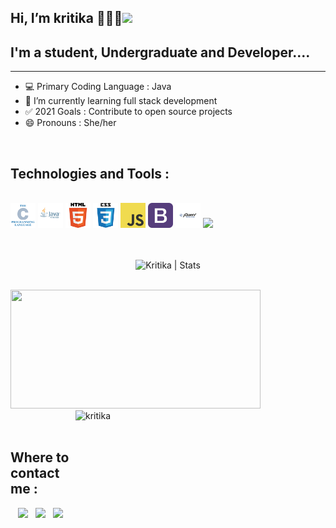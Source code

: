   ## Hi, I’m kritika 👩🏻‍💻<img src="https://raw.githubusercontent.com/MartinHeinz/MartinHeinz/master/wave.gif" width="27px">
  
## I'm a student, Undergraduate and Developer....
 <hr>
  
- 💻 Primary Coding Language : Java
- 🌱 I’m currently learning full stack development
- ✅ 2021 Goals : Contribute to open source projects
- 😄 Pronouns : She/her
<br>
<h2>Technologies and Tools : </h2>
<br>
<code><img height="40" src="https://raw.githubusercontent.com/github/explore/80688e429a7d4ef2fca1e82350fe8e3517d3494d/topics/c/c.png"></code>
<code><img height="40" src="https://raw.githubusercontent.com/github/explore/80688e429a7d4ef2fca1e82350fe8e3517d3494d/topics/java/java.png"></code>
<code><img height="40" src="https://raw.githubusercontent.com/github/explore/80688e429a7d4ef2fca1e82350fe8e3517d3494d/topics/html/html.png"></code>
    <code><img height="40" src="https://raw.githubusercontent.com/github/explore/80688e429a7d4ef2fca1e82350fe8e3517d3494d/topics/css/css.png"></code>
    <code><img height="40" src="https://raw.githubusercontent.com/github/explore/80688e429a7d4ef2fca1e82350fe8e3517d3494d/topics/javascript/javascript.png"></code>
    <code><img height="40" src="https://raw.githubusercontent.com/github/explore/80688e429a7d4ef2fca1e82350fe8e3517d3494d/topics/bootstrap/bootstrap.png"></code>
    <code><img height="40" src="https://raw.githubusercontent.com/github/explore/80688e429a7d4ef2fca1e82350fe8e3517d3494d/topics/jquery/jquery.png"></code>
    <code><img height="40" src="https://cdn.worldvectorlogo.com/logos/oracle-2.svg"></code>
    <br><br>
    <br>
    <p align="center"> <img src="https://github-readme-stats.vercel.app/api?username=kritikakaura1518&show_icons=true&theme=gotham" alt="Kritika | Stats" />
  <br>
  <br>
  <div><img src = "https://github-readme-stats.vercel.app/api/top-langs/?username=kritikakaura1518&langs_count=10&layout=compact&title_color=63cda9" width="400px" height="190px" />
   <img align="right" src="https://github-readme-streak-stats.herokuapp.com/?user=kritikakaura1518&" alt="kritika"  width="400px" height="190px" />
  </div>
  <br>
  <br>
  <h2>Where to contact me : </h2>
  <center>
<a href="https://www.linkedin.com/in/kritika-kaura-333993201/" target="_blank"><img height="30" src="https://img.shields.io/badge/linkedin-blue.svg?&style=for-the-badge&logo=linkedin&logoColor=white" /></a> &nbsp;
<a href="mailto:kritikakaura1518@gmail.com" style="text-decoration:none"><img height="30" src = "https://img.shields.io/badge/gmail-c14438?&style=for-the-badge&logo=gmail&logoColor=white"></a> &nbsp;
<a href="https://www.instagram.com/_kritika1518/" target="_blank"><img height="30" src = "https://img.shields.io/badge/instagram-036be4.svg?&style=for-the-badge&logo=instagram&logoColor=white"></a> &nbsp;
  </center>
   

<!---
kritikakaura1518/kritikakaura1518 is a ✨ special ✨ repository because its `README.md` (this file) appears on your GitHub profile.
You can click the Preview link to take a look at your changes.
--->
